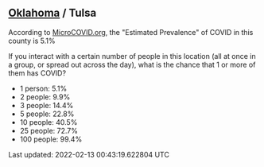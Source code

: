 
## [Oklahoma](/united-states/oklahoma) / Tulsa

According to [MicroCOVID.org](http://microcovid.org),
the "Estimated Prevalence" of COVID in this county is 5.1%

If you interact with a certain number of people in this location
(all at once in a group, or spread out across the day), what is the chance that
1 or more of them has COVID?

- 1 person: 5.1%
- 2 people: 9.9%
- 3 people: 14.4%
- 5 people: 22.8%
- 10 people: 40.5%
- 25 people: 72.7%
- 100 people: 99.4%

Last updated: 2022-02-13 00:43:19.622804 UTC
